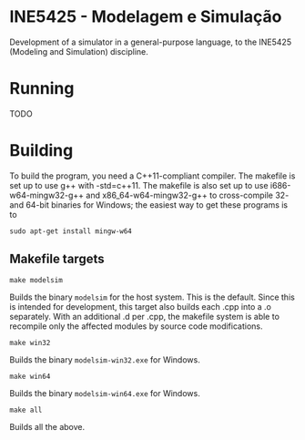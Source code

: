 INE5425 - Modelagem e Simulação
=========================================================

Development of a simulator in a general-purpose language,
to the INE5425 (Modeling and Simulation) discipline.



Running
=======

TODO



Building
========

To build the program, you need a C++11-compliant compiler. The makefile
is set up to use g++ with -std=c++11. The makefile is also set up to use
i686-w64-mingw32-g++ and x86\_64-w64-mingw32-g++ to cross-compile 32- and
64-bit binaries for Windows; the easiest way to get these programs is to

    sudo apt-get install mingw-w64

Makefile targets
----------------

    make modelsim

Builds the binary `modelsim` for the host system. This is the default.
Since this is intended for development, this target also builds each
.cpp into a .o separately. With an additional .d per .cpp, the makefile
system is able to recompile only the affected modules by source code
modifications. 

    make win32

Builds the binary `modelsim-win32.exe` for Windows.

    make win64

Builds the binary `modelsim-win64.exe` for Windows.

    make all

Builds all the above.
